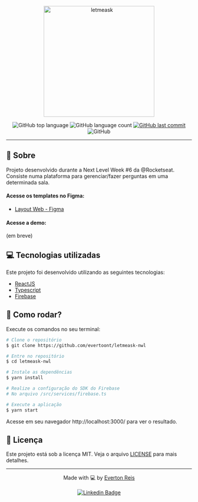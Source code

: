 <p align="center">
   <img src="https://user-images.githubusercontent.com/55769021/122840934-74880080-d2d1-11eb-9f86-07965f3bcc56.png" alt="letmeask" width="300"/>
</p>

<p align="center">
  <img alt="GitHub top language" src="https://img.shields.io/github/languages/top/evertoont/letmeask-nwl?color=835AFD">

  <img alt="GitHub language count" src="https://img.shields.io/github/languages/count/evertoont/letmeask-nwl?color=835AFD">
  
  <a href="#">
    <img alt="GitHub last commit" src="https://img.shields.io/github/last-commit/evertoont/letmeask-nwl?color=835AFD">
  </a>

  <img alt="GitHub" src="https://img.shields.io/github/license/evertoont/letmeask-nwl?color=835AFD">
</p>

---

## :pushpin: Sobre

Projeto desenvolvido durante a Next Level Week #6 da @Rocketseat. Consiste numa plataforma para gerenciar/fazer perguntas em uma determinada sala.

#### Acesse os templates no Figma:

- [Layout Web - Figma](https://www.figma.com/file/kZga9S84GcBrFNYJ9rDNGV/Letmeask)

#### Acesse a demo:

(em breve)

## :computer: Tecnologias utilizadas

Este projeto foi desenvolvido utilizando as seguintes tecnologias:

- [ReactJS](https://reactjs.org/)
- [Typescript](https://www.typescriptlang.org/)
- [Firebase](https://firebase.google.com/?hl=pt)

## 🚀 Como rodar?

Execute os comandos no seu terminal:

```bash
# Clone o repositório
$ git clone https://github.com/evertoont/letmeask-nwl

# Entre no repositório
$ cd letmeask-nwl

# Instale as dependências
$ yarn install

# Realize a configuração do SDK do Firebase
# No arquivo /src/services/firebase.ts

# Execute a aplicação
$ yarn start
```

Acesse em seu navegador http://localhost:3000/ para ver o resultado.

## 📝 Licença

Este projeto está sob a licença MIT. Veja o arquivo [LICENSE](LICENSE.md) para mais detalhes.

---

<p align="center">Made with 💻 by <a href="https://github.com/evertoont">Everton Reis</a> <br><br>
<a href="https://www.linkedin.com/in/evertoont/">
  <img alt="Linkedin Badge" src="https://img.shields.io/badge/-Everton_Reis-blue?style=flat-square&logo=Linkedin&logoColor=white">
</a>
</p>
